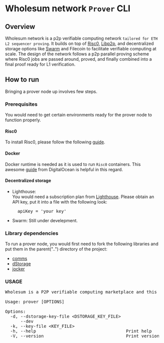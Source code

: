 # Wholesum network `Prover` CLI

## Overview

Wholesum network is a p2p verifiable computing network `tailored for ETH L2 sequencer proving`. It builds on top of [Risc0](https://risczero.com/), [Libp2p](https://libp2p.io), and decentralized storage options like [Swarm](https://ethswarm.org) and Filecoin to facilitate verifiable computing at scale. The design of the network follows a p2p parallel proving scheme where Risc0 jobs are passed around, proved, and finally combined into a final proof ready for L1 verification.

## How to run

Bringing a prover node up involves few steps.

### Prerequisites

You would need to get certain environments ready for the prover node to function properly.

#### Risc0 

To install Risc0, please follow the following [guide](https://github.com/risc0/risc0?tab=readme-ov-file#getting-started).


#### Docker

Docker runtime is needed as it is used to run `Risc0` containers. This awesome [guide](https://www.digitalocean.com/community/tutorials/how-to-install-and-use-docker-on-ubuntu-20-04) from DigitalOcean is helpful in this regard.

#### Decentralized storage

- Lighthouse:  
  You would need a subscription plan from [Lighthouse](https://docs.lighthouse.storage/lighthouse-1/quick-start). Please obtain an API key, put it into a file with the following look:

  <pre>
    apiKey = 'your key'
  </pre>
  
- Swarm:
  Still under develepment.
  

### Library dependencies

To run a prover node, you would first need to fork the following libraries and put them in the parent("..") directory of the project:

- [comms](https://github.com/WholesumNet/comms)
- [dStorage](https://github.com/WholesumNet/dStorage)
- [jocker](https://github.com/WholesumNet/jocker)

### USAGE

<pre>
Wholesum is a P2P verifiable computing marketplace and this program is a CLI for prover nodes.

Usage: prover [OPTIONS]

Options:
  -d, --dstorage-key-file &lt;DSTORAGE_KEY_FILE&gt;  
      --dev                                    
  -k, --key-file &lt;KEY_FILE&gt;                    
  -h, --help                                   Print help
  -V, --version                                Print version

</pre>
